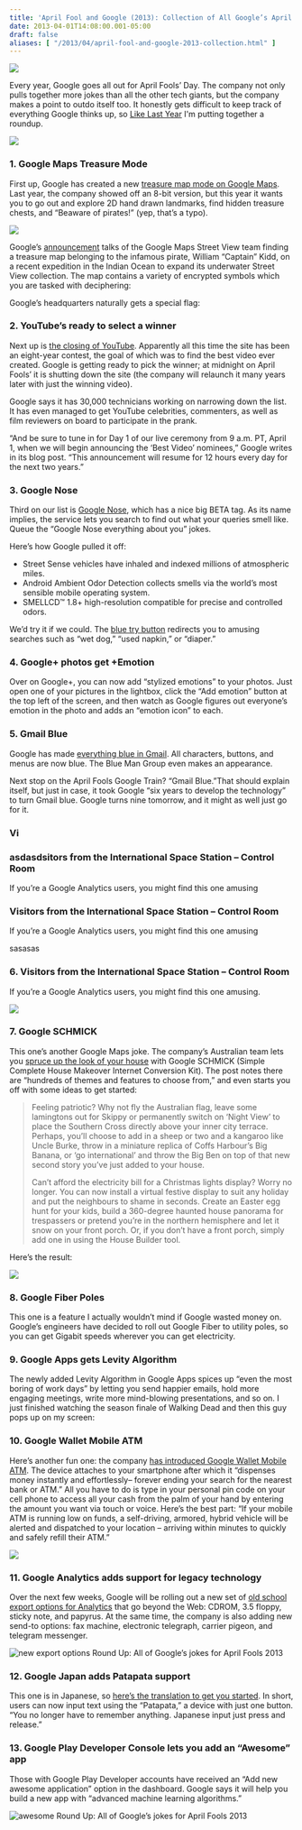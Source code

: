 ```yaml
---
title: 'April Fool and Google (2013): Collection of All Google’s April Fools Jokes'
date: 2013-04-01T14:08:00.001-05:00
draft: false
aliases: [ "/2013/04/april-fool-and-google-2013-collection.html" ]
---
```


[![](http://todaynewz.com/wp-content/uploads/2012/03/april-fools-day.jpg)](http://todaynewz.com/wp-content/uploads/2012/03/april-fools-day.jpg)

Every year, Google goes all out for April Fools’ Day. The company not only pulls together more jokes than all the other tech giants, but the company makes a point to outdo itself too. It honestly gets difficult to keep track of everything Google thinks up, so [Like Last Year](http://rkrants.blogspot.in/2012/04/april-fool-and-google-part-2-round-up.html) I'm putting together a roundup.  

  

[![](http://cdn.thenextweb.com/wp-content/blogs.dir/1/files/2013/02/Screen-Shot-2013-02-27-at-10.19.22-AM-645x250.jpg)](http://cdn.thenextweb.com/wp-content/blogs.dir/1/files/2013/02/Screen-Shot-2013-02-27-at-10.19.22-AM-645x250.jpg)

### 1\. Google Maps Treasure Mode

  

First up, Google has created a new [treasure map mode on Google Maps](https://maps.google.com/maps?t=8). Last year, the company showed off an 8-bit version, but this year it wants you to go out and explore 2D hand drawn landmarks, find hidden treasure chests, and “Beaware of pirates!” (yep, that’s a typo).

![](http://cdn.thenextweb.com/wp-content/blogs.dir/1/files/2013/03/google_maps_treasure-730x343.png)  

Google’s [announcement](http://google-latlong.blogspot.ca/2013/03/find-treasure-with-google-maps.html) talks of the Google Maps Street View team finding a treasure map belonging to the infamous pirate, William “Captain” Kidd, on a recent expedition in the Indian Ocean to expand its underwater Street View collection. The map contains a variety of encrypted symbols which you are tasked with deciphering:

Google’s headquarters naturally gets a special flag:

  

### 2\. YouTube’s ready to select a winner

Next up is [the closing of YouTube](http://youtube-global.blogspot.ca/2013/03/youtube-contest-submissions-closing_31.html). Apparently all this time the site has been an eight-year contest, the goal of which was to find the best video ever created. Google is getting ready to pick the winner; at midnight on April Fools’ it is shutting down the site (the company will relaunch it many years later with just the winning video).

Google says it has 30,000 technicians working on narrowing down the list. It has even managed to get YouTube celebrities, commenters, as well as film reviewers on board to participate in the prank.

“And be sure to tune in for Day 1 of our live ceremony from 9 a.m. PT, April 1, when we will begin announcing the ‘Best Video’ nominees,” Google writes in its blog post. “This announcement will resume for 12 hours every day for the next two years.”

### 3\. Google Nose

Third on our list is [Google Nose](https://www.google.com/intl/en/landing/nose/), which has a nice big BETA tag. As its name implies, the service lets you search to find out what your queries smell like. Queue the “Google Nose everything about you” jokes.

Here’s how Google pulled it off:

*   Street Sense vehicles have inhaled and indexed millions of atmospheric miles.
*   Android Ambient Odor Detection collects smells via the world’s most sensible mobile operating system.
*   SMELLCD™ 1.8+ high-resolution compatible for precise and controlled odors.

We’d try it if we could. The [blue try button](http://www.google.com/landing/nose/index.html#) redirects you to amusing searches such as “wet dog,” “used napkin,” or “diaper.”

### 4\. Google+ photos get +Emotion

Over on Google+, you can now add “stylized emotions” to your photos. Just open one of your pictures in the lightbox, click the “Add emotion” button at the top left of the screen, and then watch as Google figures out everyone’s emotion in the photo and adds an “emotion icon” to each.

### 5\. Gmail Blue

Google has made [everything blue in Gmail](http://gmailblog.blogspot.ca/2013/03/introducing-gmail-blue.html). All characters, buttons, and menus are now blue. The Blue Man Group even makes an appearance.

Next stop on the April Fools Google Train? “Gmail Blue.”That should explain itself, but just in case, it took Google “six years to develop the technology” to turn Gmail blue. Google turns nine tomorrow, and it might as well just go for it.

### Vi

### asdasdsitors from the International Space Station – Control Room

If you’re a Google Analytics users, you might find this one amusing

### Visitors from the International Space Station – Control Room

If you’re a Google Analytics users, you might find this one amusing

sasasas

  

### 6\. Visitors from the International Space Station – Control Room

If you’re a Google Analytics users, you might find this one amusing.

[![](http://4.bp.blogspot.com/-Ro6YMVNUT6k/UVnY4nTyv9I/AAAAAAAAFjs/q5umN370EVs/s640/Untitled.png)](http://4.bp.blogspot.com/-Ro6YMVNUT6k/UVnY4nTyv9I/AAAAAAAAFjs/q5umN370EVs/s1600/Untitled.png)

  

  
  

### 7\. Google SCHMICK

This one’s another Google Maps joke. The company’s Australian team lets you [spruce up the look of your house](http://google-au.blogspot.com.au/2013/04/renovate-your-house-on-street-view-with_1.html) with Google SCHMICK (Simple Complete House Makeover Internet Conversion Kit). The post notes there are “hundreds of themes and features to choose from,” and even starts you off with some ideas to get started:

> Feeling patriotic? Why not fly the Australian flag, leave some lamingtons out for Skippy or permanently switch on ‘Night View’ to place the Southern Cross directly above your inner city terrace. Perhaps, you’ll choose to add in a sheep or two and a kangaroo like Uncle Burke, throw in a miniature replica of Coffs Harbour’s Big Banana, or ‘go international’ and throw the Big Ben on top of that new second story you’ve just added to your house.
> 
> Can’t afford the electricity bill for a Christmas lights display? Worry no longer. You can now install a virtual festive display to suit any holiday and put the neighbours to shame in seconds. Create an Easter egg hunt for your kids, build a 360-degree haunted house panorama for trespassers or pretend you’re in the northern hemisphere and let it snow on your front porch. Or, if you don’t have a front porch, simply add one in using the House Builder tool.

Here’s the result:

![](http://cdn.thenextweb.com/wp-content/blogs.dir/1/files/2013/03/After-with-flag-730x577.jpg)

### 8\. Google Fiber Poles

This one is a feature I actually wouldn’t mind if Google wasted money on. Google’s engineers have decided to roll out Google Fiber to utility poles, so you can get Gigabit speeds wherever you can get electricity.

  

### 9\. Google Apps gets Levity Algorithm

The newly added Levity Algorithm in Google Apps spices up “even the most boring of work days” by letting you send happier emails, hold more engaging meetings, write more mind-blowing presentations, and so on. I just finished watching the season finale of Walking Dead and then this guy pops up on my screen:

### 10\. Google Wallet Mobile ATM

Here’s another fun one: the company [has introduced Google Wallet Mobile ATM](http://googlecommerce.blogspot.ca/2013/04/introducing-google-wallet-mobile-atm.html). The device attaches to your smartphone after which it “dispenses money instantly and effortlessly– forever ending your search for the nearest bank or ATM.” All you have to do is type in your personal pin code on your cell phone to access all your cash from the palm of your hand by entering the amount you want via touch or voice. Here’s the best part: “If your mobile ATM is running low on funds, a self-driving, armored, hybrid vehicle will be alerted and dispatched to your location – arriving within minutes to quickly and safely refill their ATM.”

![](http://cdn.thenextweb.com/wp-content/blogs.dir/1/files/2013/03/walletATM-730x657.jpg)

### 11\. Google Analytics adds support for legacy technology

Over the next few weeks, Google will be rolling out a new set of [old school export options for Analytics](http://analytics.blogspot.ca/2013/04/updating-export-and-send-features-to.html) that go beyond the Web: CDROM, 3.5 floppy, sticky note, and papyrus. At the same time, the company is also adding new send-to options: fax machine, electronic telegraph, carrier pigeon, and telegram messenger.

![new export options Round Up: All of Google’s jokes for April Fools 2013](http://cdn.thenextweb.com/wp-content/blogs.dir/1/files/2013/03/new-export-options.png "new export options photo")

### 12\. Google Japan adds Patapata support

This one is in Japanese, so [here’s the translation to get you started](http://translate.google.com/translate?sl=auto&tl=en&u=http%3A%2F%2Fwww.google.co.jp%2Fime%2Fpatapata). In short, users can now input text using the “Patapata,” a device with just one button. “You no longer have to remember anything. Japanese input just press and release.”

### 13\. Google Play Developer Console lets you add an “Awesome” app

Those with Google Play Developer accounts have received an “Add new awesome application” option in the dashboard. Google says it will help you build a new app with “advanced machine learning algorithms.”

![awesome Round Up: All of Google’s jokes for April Fools 2013](http://cdn.thenextweb.com/wp-content/blogs.dir/1/files/2013/03/awesome.png "awesome photo")